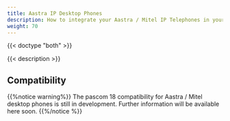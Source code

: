 ```yaml
---
title: Aastra IP Desktop Phones
description: How to integrate your Aastra / Mitel IP Telephones in your pascom phone system.
weight: 70
---
```


{{< doctype "both"  >}}

{{< description >}}

## Compatibility 

{{%notice warning%}}
The pascom 18 compatibility for Aastra / Mitel desktop phones is still in development. Further information will be available here soon.
{{%/notice %}}